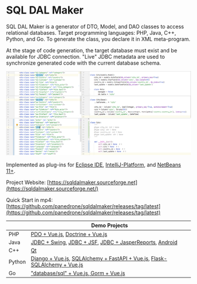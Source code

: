 # SQL DAL Maker

SQL DAL Maker is a generator of DTO, Model, and DAO classes to access relational databases. Target programming
languages: PHP, Java, C++, Python, and Go. To generate the class, you declare it in XML meta-program.

At the stage of code generation, the target database must exist and be available for JDBC connection.
"Live" JDBC metadata are used to synchronize generated code with the current database schema.

![SQL DAL Maker](sdm_python.png)

Implemented as plug-ins
for [Eclipse IDE](http://marketplace.eclipse.org/content/sql-dal-maker), [IntelliJ-Platform](http://plugins.jetbrains.com/plugin/7092),
and [NetBeans 11+](https://github.com/panedrone/sqldalmaker/releases/tag/latest).

Project Website: [https://sqldalmaker.sourceforge.net](https://sqldalmaker.sourceforge.net/)

Quick Start in
mp4: [https://github.com/panedrone/sqldalmaker/releases/tag/latest](https://github.com/panedrone/sqldalmaker/releases/tag/latest)

|        | Demo Projects                                                                                                                                                                                                                                                                                         |
|--------|-------------------------------------------------------------------------------------------------------------------------------------------------------------------------------------------------------------------------------------------------------------------------------------------------------|
| PHP    | [PDO + Vue.js](https://github.com/panedrone/sdm_demo_php_todolist), [Doctrine + Vue.js](https://github.com/panedrone/sdm_demo_todolist_php_doctrine)                                                                                                                                                  |
| Java   | [JDBC + Swing](https://github.com/panedrone/sdm_demo_swing_thesaurus), [JDBC + JSF](https://github.com/panedrone/sdm_demo_jsf_todolist), [JDBC + JasperReports](https://github.com/panedrone/sdm_demo_jasper_reports_northwindEF), [Android](https://github.com/panedrone/sdm_demo_android_thesaurus) |
| C++    | [Qt](https://github.com/panedrone/sdm_demo_qt6_thesaurus)                                                                                                                                                                                                                                             |
| Python | [Django + Vue.js](https://github.com/panedrone/sdm_demo_todolist_django), [SQLAlchemy + FastAPI + Vue.js](https://github.com/panedrone/sdm_demo_todolist_fastapi_sqlalchemy), [Flask-SQLAlchemy + Vue.js](https://github.com/panedrone/sdm_demo_todolist_flask_sqlalchemy)                            |
| Go     | ["database/sql" + Vue.js, Gorm + Vue.js](https://github.com/panedrone/sdm_demo_todolist_sqlite3_golang)                                                                                                                                                                                               |